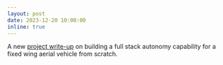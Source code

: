 ```yaml
---
layout: post
date: 2023-12-20 10:00:00
inline: true
---
```


A new [project write-up](projects/uavbook) on building a full stack autonomy capability for a fixed wing aerial vehicle from scratch.
